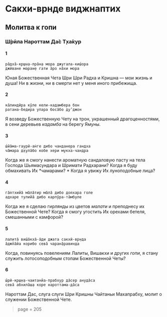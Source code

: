 # Сакхи-врнде виджнаптих

## Молитва к гопи

### Ш́рӣла Нароттам Да̄с Т̣ха̄кур

#### 1

    ра̄дха̄-кр̣ш̣н̣а-пра̄н̣а мора джугала-киш́ора
    джӣване маран̣е гати а̄ро на̄хи мора

Юная Божественная Чета Шри Шри Радха и Кришна — мои жизнь и душа! Ни в жизни, ни в смерти нет у меня иного прибежища.

#### 2

    ка̄линдӣра кӯле кели-кадамбера бон
    ратана-бедира упара боса̄бо ду’джон

Я возведу Божественную Чету на трон, украшенный драгоценностями, в сени деревьев *кадамба* на берегу Ямуны.

#### 3

    ш́йа̄ма-гаурӣ-ан̇ге дибо чанданера гандха
    ча̄мара д̣хула̄бо кобе хери мукха-чандра

Когда же я смогу нанести ароматную сандаловую пасту на тела Господа Шьямасундара и Шримати Радхарани? Когда я буду обмахивать Их *чамарами? * Когда я увижу Их луноподобные лица?

#### 4

    га̄н̇тхийа̄ ма̄ла̄тир ма̄ла̄ дибо дон̇хара голе
    адхаре тулийа̄ дибо карпӯра-та̄мбуле

Когда же я сделаю гирлянды из цветов *малати* и преподнесу их Божественной Чете? Когда я смогу угостить Их орехами бетеля, смешанными с камфорой?

#### 5

    лалита̄ виш́а̄кха̄-а̄ди джата сакхӣ-вр̣нда
    а̄джн̃а̄йа корибо сева̄ чаран̣а̄равинда

Когда, повинуясь повелениям Лалиты, Вишакхи и других *гопи*, я стану служить лотосоподобным стопам Божественной Четы?

#### 6

    ш́рӣ-кр̣ш̣н̣а-чаитанйа-прабхур да̄сер ануда̄са
    сева̄ абхила̄ш̣а коре нароттама-да̄са

Нароттам Дас, слуга слуги Шри Кришны Чайтаньи Махапрабху, молит о служении Божественной Чете.


> page = 205